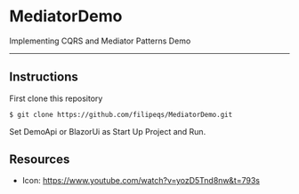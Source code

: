 # MediatorDemo

Implementing CQRS and Mediator Patterns Demo

---

## Instructions

First clone this repository

```bash
$ git clone https://github.com/filipeqs/MediatorDemo.git
```

Set DemoApi or BlazorUi as Start Up Project and Run.

## Resources

- Icon: https://www.youtube.com/watch?v=yozD5Tnd8nw&t=793s
